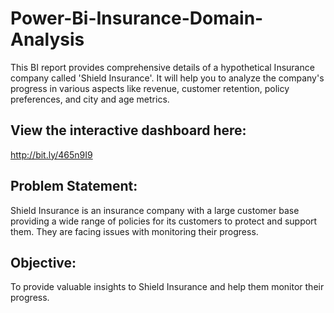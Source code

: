 # Power-Bi-Insurance-Domain-Analysis
This BI report provides comprehensive details of a hypothetical Insurance company called 'Shield Insurance'. It will help you to analyze the company's progress in various aspects like revenue, customer retention, policy preferences, and city and age metrics.
## View the interactive dashboard here: 
http://bit.ly/465n9I9

## Problem Statement:
Shield Insurance is an insurance company with a large customer base providing a wide range of policies for its customers to protect and support them. They are facing issues with monitoring their progress. 

## Objective: 
To provide valuable insights to Shield Insurance and help them monitor their progress.

## 
